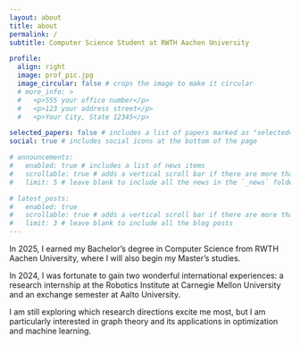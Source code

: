 ```yaml
---
layout: about
title: about
permalink: /
subtitle: Computer Science Student at RWTH Aachen University

profile:
  align: right
  image: prof_pic.jpg
  image_circular: false # crops the image to make it circular
  # more_info: >
  #   <p>555 your office number</p>
  #   <p>123 your address street</p>
  #   <p>Your City, State 12345</p>

selected_papers: false # includes a list of papers marked as "selected={true}"
social: true # includes social icons at the bottom of the page

# announcements:
#   enabled: true # includes a list of news items
#   scrollable: true # adds a vertical scroll bar if there are more than 3 news items
#   limit: 5 # leave blank to include all the news in the `_news` folder

# latest_posts:
#   enabled: true
#   scrollable: true # adds a vertical scroll bar if there are more than 3 new posts items
#   limit: 3 # leave blank to include all the blog posts
---
```


In 2025, I earned my Bachelor’s degree in Computer Science from RWTH Aachen University, where I will also begin my Master’s studies.

In 2024, I was fortunate to gain two wonderful international experiences: a research internship at the Robotics Institute at Carnegie Mellon University and an exchange semester at Aalto University.

I am still exploring which research directions excite me most, but I am particularly interested in graph theory and its applications in optimization and machine learning.